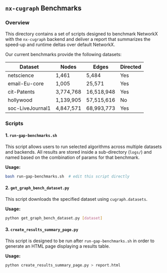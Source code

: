 ## `nx-cugraph` Benchmarks

### Overview

This directory contains a set of scripts designed to benchmark NetworkX with the `nx-cugraph` backend and deliver a report that summarizes the speed-up and runtime deltas over default NetworkX.

Our current benchmarks provide the following datasets:

| Dataset     | Nodes | Edges | Directed |
| --------    | ------- | ------- | ------- |
| netscience  | 1,461    | 5,484 | Yes |
| email-Eu-core  | 1,005    | 25,571 | Yes |
| cit-Patents  | 3,774,768    | 16,518,948 | Yes |
| hollywood  | 1,139,905    | 57,515,616 | No |
| soc-LiveJournal1  | 4,847,571    | 68,993,773 | Yes |



### Scripts

#### 1. `run-gap-benchmarks.sh`
This script allows users to run selected algorithms across multiple datasets and backends. All results are stored inside a sub-directory (`logs/`) and named based on the combination of params for that benchmark.

**Usage:**
  ```bash
  bash run-gap-benchmarks.sh  # edit this script directly
  ```

#### 2. `get_graph_bench_dataset.py`
This script downloads the specified dataset using `cugraph.datasets`.

**Usage:**
  ```bash
  python get_graph_bench_dataset.py [dataset]
  ```

#### 3. `create_results_summary_page.py`
This script is designed to be run after `run-gap-benchmarks.sh` in order to generate an HTML page displaying a results table.

**Usage:**
  ```bash
  python create_results_summary_page.py > report.html
  ```
